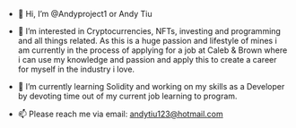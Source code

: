 - 👋 Hi, I’m @Andyproject1 or Andy Tiu

- 👀 I’m interested in Cryptocurrencies, NFTs, investing and programming and all things related. As this is a huge passion and lifestyle of mines i am currently in the process of applying for a job at Caleb & Brown where i can use my knowledge and passion and apply this to create a career for myself in the industry i love.
 
- 🌱 I’m currently learning Solidity and working on my skills as a Developer by devoting time out of my current job learning to program.

- 📫 Please reach me via email: andytiu123@hotmail.com

<!---
Andyproject1/Andyproject1 is a ✨ special ✨ repository because its `README.md` (this file) appears on your GitHub profile.
You can click the Preview link to take a look at your changes.
--->
